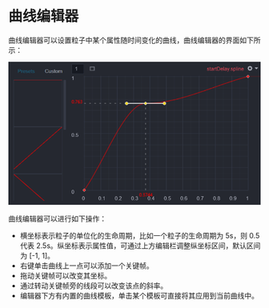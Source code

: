 # 曲线编辑器

曲线编辑器可以设置粒子中某个属性随时间变化的曲线，曲线编辑器的界面如下所示：

![](img/curve_editor.png)

曲线编辑器可以进行如下操作：

- 横坐标表示粒子的单位化的生命周期，比如一个粒子的生命周期为 5s，则 0.5 代表 2.5s。纵坐标表示属性值，可通过上方编辑栏调整纵坐标区间，默认区间为 [-1, 1]。
- 右键单击曲线上一点可以添加一个关键帧。
- 拖动关键帧可以改变其坐标。
- 通过转动关键帧旁的线段可以改变该点的斜率。
- 编辑器下方有内置的曲线模板，单击某个模板可直接将其应用到当前曲线中。
